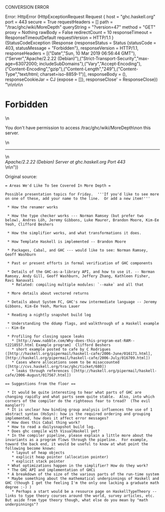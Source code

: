 CONVERSION ERROR

Error: HttpError (HttpExceptionRequest Request {
  host                 = "ghc.haskell.org"
  port                 = 443
  secure               = True
  requestHeaders       = []
  path                 = "/trac/ghc/wiki/MoreDepth"
  queryString          = "?version=47"
  method               = "GET"
  proxy                = Nothing
  rawBody              = False
  redirectCount        = 10
  responseTimeout      = ResponseTimeoutDefault
  requestVersion       = HTTP/1.1
}
 (StatusCodeException (Response {responseStatus = Status {statusCode = 403, statusMessage = "Forbidden"}, responseVersion = HTTP/1.1, responseHeaders = [("Date","Sun, 10 Mar 2019 06:56:44 GMT"),("Server","Apache/2.2.22 (Debian)"),("Strict-Transport-Security","max-age=63072000; includeSubDomains"),("Vary","Accept-Encoding"),("Content-Encoding","gzip"),("Content-Length","249"),("Content-Type","text/html; charset=iso-8859-1")], responseBody = (), responseCookieJar = CJ {expose = []}, responseClose' = ResponseClose}) "<!DOCTYPE HTML PUBLIC \"-//IETF//DTD HTML 2.0//EN\">\n<html><head>\n<title>403 Forbidden</title>\n</head><body>\n<h1>Forbidden</h1>\n<p>You don't have permission to access /trac/ghc/wiki/MoreDepth\non this server.</p>\n<hr>\n<address>Apache/2.2.22 (Debian) Server at ghc.haskell.org Port 443</address>\n</body></html>\n"))

Original source:

```trac
= Areas We'd Like To See Covered In More Depth =

Possible presentation topics for Friday.  '''If you'd like to see more on one of these, add your name to the line.  Or add a new item!'''

 * How the renamer works

 * How the type checker works --- Norman Ramsey (but prefer two below), Andres Löh, Jeremy Gibbons, Luke Maurer, Brandon Moore, Kim-Ee Yeoh, Clifford Beshers

 * How the simplifier works, and what transformations it does.

 * How Template Haskell is implemented -- Brandon Moore

 * Packages, Cabal, and GHC --- would like to see: Norman Ramsey, Geoff Washburn

 * Past or present efforts in formal verification of GHC components

 * Details of the GHC-as-a-library API, and how to use it. -- Norman Ramsey, Andy Gill, Geoff Washburn, Jeffery Zhang, Kathleen Fisher, Ravi Nanavati
   * Related: compiling multiple modules: `--make` and all that

 * More details about vectored returns

 * Details about System FC, GHC's new intermediate language -- Jeremy Gibbons, Kim-Ee Yeoh, Markus Lauer

 * Reading a nightly snapshot build log

 * Understanding the ddump flags, and walkthrough of a Haskell example -- Kim-Ee

 * Profiling for closing space leaks
   * [http://www.nabble.com/Why-does-this-program-eat-RAM--t2218557.html Example program]  Clifford Beshers
   * short example posted to cafe by C Rodrigues ([http://haskell.org/pipermail/haskell-cafe/2006-June/016171.html], [http://haskell.org/pipermail/haskell-cafe/2006-July/016709.html])
   * Cases where allocations seem to be misaccounted ([http://cvs.haskell.org/trac/ghc/ticket/680])
   * leaks through references ([http://haskell.org/pipermail/haskell-cafe/2006-August/017567.html])

== Suggestions from the floor ==

 * It would be quite interesting to hear what parts of GHC are changing rapidly and what parts seem quite stable.  Also, into which corners of the compiler do the righteous fear to tread?  (The evil mangler?)
 * It is unclear how binding group analysis influences the use of 1 abstract syntax (HsSyn): how is the required ordering and grouping implemented, how does it affect error messages? 
 * How does this Cabal thing work?
 * How to read a dailysnapshot build log.
 * Does ghc compile with VisualHaskell yet?
 * In the compiler pipeline, please explain a little more about the invariants as a program flows through the pipeline.  For example, toward the back end, it would be useful to know at what point the following become known:
   * layout of heap objects
   * explicit heap pointer (allocation pointer)
   * explicit stack pointer
 * What optimizations happen in the simplifier? How do they work?
 * The GHC API and implementation of GHCi
 * A breakdown of the size of the various parts of the run-time system
 * Maybe something about the mathematical underpinnings of Haskell and GHC (though I get the feeling I'm the only one lacking a graduate math degree :-) )
   * Perhaps a start would be a resource page on HaskellTypeTheory -- links to type theory courses around the world, survey articles, etc. But aside from type theory though, what else do you mean by "math underpinnings"?

```
